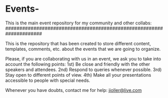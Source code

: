 # Events-
This is the main event repository for my community and other collabs:
#####################################################################

This is the repository that has been created to store different content, templates, comments, etc. about the events that we are going to organize.

Please, if you are collaborating with us in an event, we ask you to take into account the following points:
1st) Be close and friendly with the other speakers and attendees.
2nd) Respond to queries whenever possible.
3rd) Stay open to different points of view.
4th) Make all your presentations accessible to people with special needs.

Whenever you have doubts, contact me for help: jioller@live.com

